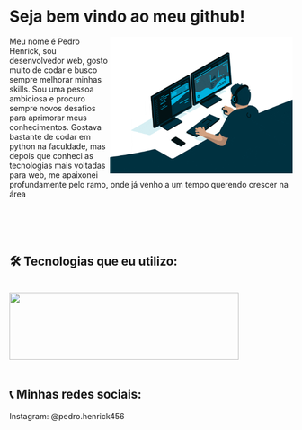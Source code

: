 <h1>Seja bem vindo ao meu github!</h1>
<img src="banner.gif" width = "325px" align = "right" >

Meu nome é Pedro Henrick, sou desenvolvedor web, gosto muito de codar e busco sempre melhorar minhas skills. Sou uma pessoa ambiciosa e procuro sempre novos desafios para aprimorar meus conhecimentos. Gostava bastante de codar em python na faculdade, mas depois que conheci as tecnologias mais voltadas para web, me apaixonei profundamente pelo ramo, onde já venho a um tempo querendo crescer na área  <br><br><br><br><br>
<h2>🛠️ Tecnologias que eu utilizo:</h2>

<div style="display: inline_block"><br>
 <img height="120" width="90%" src="https://skillicons.dev/icons?i=js,react,nextjs,mongodb,mysql,nodejs,html,ts,redux&perline=10"><br></br>
</div>

<h2>📞 Minhas redes sociais:</h2>

Instagram: @pedro.henrick456<br>
